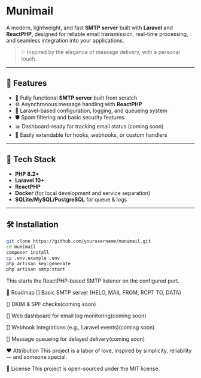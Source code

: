 # Munimail

A modern, lightweight, and fast **SMTP server** built with **Laravel** and **ReactPHP**, designed for reliable email transmission, real-time processing, and seamless integration into your applications.

> ✨ Inspired by the elegance of message delivery, with a personal touch.

---

## 🚀 Features

- 📩 Fully functional **SMTP server** built from scratch
- ⚙️ Asynchronous message handling with **ReactPHP**
- 🧰 Laravel-based configuration, logging, and queueing system
- 🛡️ Spam filtering and basic security features
- 📊 Dashboard-ready for tracking email status (coming soon)
- 🔌 Easily extendable for hooks, webhooks, or custom handlers

---

## 🧱 Tech Stack

- **PHP 8.2+**
- **Laravel 10+**
- **ReactPHP**
- **Docker** (for local development and service separation)
- **SQLite/MySQL/PostgreSQL** for queue & logs

---

## 🛠️ Installation

```bash
git clone https://github.com/yourusername/munimail.git
cd munimail
composer install
cp .env.example .env
php artisan key:generate
php artisan smtp:start
```
This starts the ReactPHP-based SMTP listener on the configured port.

📌 Roadmap
 [] Basic SMTP server (HELO, MAIL FROM, RCPT TO, DATA)

 [] DKIM & SPF checks(coming soon)

 [] Web dashboard for email log monitoring(coming soon)

 [] Webhook integrations (e.g., Laravel events)(coming soon)

 [] Message queueing for delayed delivery(coming soon)

❤️ Attribution
This project is a labor of love, inspired by simplicity, reliability — and someone special.

📄 License
This project is open-sourced under the MIT license.

